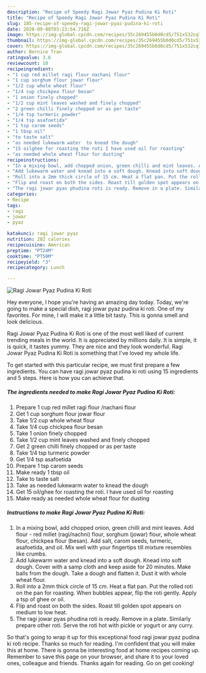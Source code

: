 ```yaml
---
description: "Recipe of Speedy Ragi Jowar Pyaz Pudina Ki Roti"
title: "Recipe of Speedy Ragi Jowar Pyaz Pudina Ki Roti"
slug: 185-recipe-of-speedy-ragi-jowar-pyaz-pudina-ki-roti
date: 2020-09-08T03:23:54.716Z
image: https://img-global.cpcdn.com/recipes/35c269455b0d0cd5/751x532cq70/ragi-jowar-pyaz-pudina-ki-roti-recipe-main-photo.jpg
thumbnail: https://img-global.cpcdn.com/recipes/35c269455b0d0cd5/751x532cq70/ragi-jowar-pyaz-pudina-ki-roti-recipe-main-photo.jpg
cover: https://img-global.cpcdn.com/recipes/35c269455b0d0cd5/751x532cq70/ragi-jowar-pyaz-pudina-ki-roti-recipe-main-photo.jpg
author: Bernice Tran
ratingvalue: 3.6
reviewcount: 10
recipeingredient:
- "1 cup red millet ragi flour nachani flour"
- "1 cup sorghum flour jowar flour"
- "1/2 cup whole wheat flour"
- "1/4 cup chickpea flour besan"
- "1 onion finely chopped"
- "1/2 cup mint leaves washed and finely chopped"
- "2 green chilli finely chopped or as per taste"
- "1/4 tsp turmeric powder"
- "1/4 tsp asafoetida"
- "1 tsp carom seeds"
- "1 tbsp oil"
- "to taste salt"
- "as needed lukewarm water  to knead the dough"
- "15 oilghee for roasting the roti I have used oil for roasting"
- "as needed whole wheat flour for dusting"
recipeinstructions:
- "In a mixing bowl, add chopped onion, green chilli and mint leaves. Add flour - red millet (ragi/nachni) flour, sorghum (jowar) flour, whole wheat flour, chickpea flour (besan). Add salt, carom seeds, turmeric, asafoetida, and oil. Mix well with your fingertips till mixture resembles like crumbs."
- "Add lukewarm water and knead into a soft dough. Knead into soft dough. Cover with a samp cloth and keep aside for 20 minutes. Make balls from the dough. Take a dough and flatten it. Dust it with whole wheat flour."
- "Roll into a 2mm thick circle of 15 cm. Heat a flat pan. Put the rolled roti on the pan for roasting. When bubbles appear, flip the roti gently. Apply a tsp of ghee or oil."
- "Flip and roast on both the sides. Roast till golden spot appears on medium to low heat."
- "The ragi jowar pyas phudina roti is ready. Remove in a plate. Similarly prepare other roti. Serve the roti hot with pickle or yogurt or any curry."
categories:
- Recipe
tags:
- ragi
- jowar
- pyaz

katakunci: ragi jowar pyaz 
nutrition: 282 calories
recipecuisine: American
preptime: "PT24M"
cooktime: "PT50M"
recipeyield: "3"
recipecategory: Lunch

---
```



![Ragi Jowar Pyaz Pudina Ki Roti](https://img-global.cpcdn.com/recipes/35c269455b0d0cd5/751x532cq70/ragi-jowar-pyaz-pudina-ki-roti-recipe-main-photo.jpg)

Hey everyone, I hope you're having an amazing day today. Today, we're going to make a special dish, ragi jowar pyaz pudina ki roti. One of my favorites. For mine, I will make it a little bit tasty. This is gonna smell and look delicious.

Ragi Jowar Pyaz Pudina Ki Roti is one of the most well liked of current trending meals in the world. It is appreciated by millions daily. It is simple, it is quick, it tastes yummy. They are nice and they look wonderful. Ragi Jowar Pyaz Pudina Ki Roti is something that I've loved my whole life.




To get started with this particular recipe, we must first prepare a few ingredients. You can have ragi jowar pyaz pudina ki roti using 15 ingredients and 5 steps. Here is how you can achieve that.

##### The ingredients needed to make Ragi Jowar Pyaz Pudina Ki Roti:

1. Prepare 1 cup red millet ragi flour /nachani flour
1. Get 1 cup sorghum flour jowar flour
1. Take 1/2 cup whole wheat flour
1. Take 1/4 cup chickpea flour besan
1. Take 1 onion finely chopped
1. Take 1/2 cup mint leaves washed and finely chopped
1. Get 2 green chilli finely chopped or as per taste
1. Take 1/4 tsp turmeric powder
1. Get 1/4 tsp asafoetida
1. Prepare 1 tsp carom seeds
1. Make ready 1 tbsp oil
1. Take to taste salt
1. Take as needed lukewarm water  to knead the dough
1. Get 15 oil/ghee for roasting the roti. I have used oil for roasting
1. Make ready as needed whole wheat flour for dusting




##### Instructions to make Ragi Jowar Pyaz Pudina Ki Roti:

1. In a mixing bowl, add chopped onion, green chilli and mint leaves. Add flour - red millet (ragi/nachni) flour, sorghum (jowar) flour, whole wheat flour, chickpea flour (besan). Add salt, carom seeds, turmeric, asafoetida, and oil. Mix well with your fingertips till mixture resembles like crumbs.
1. Add lukewarm water and knead into a soft dough. Knead into soft dough. Cover with a samp cloth and keep aside for 20 minutes. Make balls from the dough. Take a dough and flatten it. Dust it with whole wheat flour.
1. Roll into a 2mm thick circle of 15 cm. Heat a flat pan. Put the rolled roti on the pan for roasting. When bubbles appear, flip the roti gently. Apply a tsp of ghee or oil.
1. Flip and roast on both the sides. Roast till golden spot appears on medium to low heat.
1. The ragi jowar pyas phudina roti is ready. Remove in a plate. Similarly prepare other roti. Serve the roti hot with pickle or yogurt or any curry.




So that's going to wrap it up for this exceptional food ragi jowar pyaz pudina ki roti recipe. Thanks so much for reading. I'm confident that you will make this at home. There is gonna be interesting food at home recipes coming up. Remember to save this page on your browser, and share it to your loved ones, colleague and friends. Thanks again for reading. Go on get cooking!

